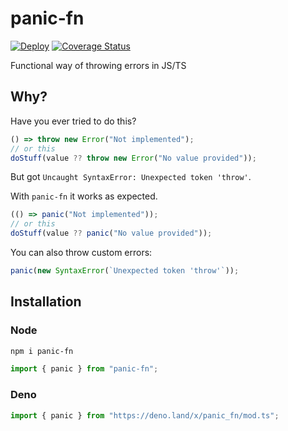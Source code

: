 # panic-fn

[![Deploy](https://github.com/glebbash/panic-fn/workflows/release/badge.svg)](https://github.com/glebbash/panic-fn/actions)
[![Coverage Status](https://coveralls.io/repos/github/glebbash/panic-fn/badge.svg?branch=main)](https://coveralls.io/github/glebbash/panic-fn?branch=main)

Functional way of throwing errors in JS/TS

## Why?

Have you ever tried to do this?

```ts
() => throw new Error("Not implemented");
// or this
doStuff(value ?? throw new Error("No value provided"));
```

But got `Uncaught SyntaxError: Unexpected token 'throw'`.

With `panic-fn` it works as expected.

```ts
(() => panic("Not implemented"));
// or this
doStuff(value ?? panic("No value provided"));
```

You can also throw custom errors:

```ts
panic(new SyntaxError(`Unexpected token 'throw'`));
```

## Installation

### Node

```bash
npm i panic-fn
```

```ts
import { panic } from "panic-fn";
```

### Deno

```ts
import { panic } from "https://deno.land/x/panic_fn/mod.ts";
```
